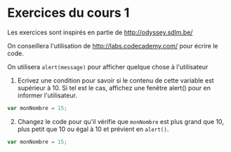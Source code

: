 Exercices du cours 1
===

Les exercices sont inspirés en partie de http://odyssey.sdlm.be/

On conseillera l'utilisation de http://labs.codecademy.com/ pour écrire le code.

On utilisera `alert(message)` pour afficher quelque chose à l'utilisateur

1. Ecrivez une condition pour savoir si le contenu de cette variable est supérieur à 10. Si tel est le cas, affichez une fenêtre alert() pour en informer l'utilisateur.

```js
var monNombre = 15;
```

2. Changez le code pour qu'il vérifie que `monNombre` est plus grand que 10, plus petit que 10 ou égal à 10 et prévient en `alert()`.

```js
var monNombre = 15;
```